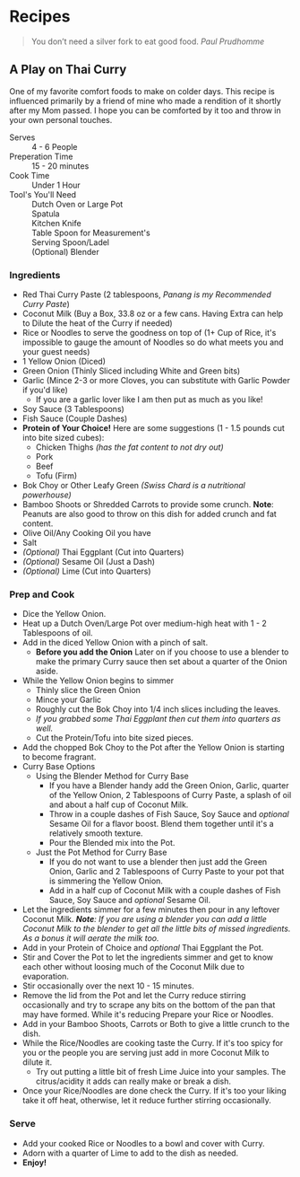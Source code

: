 # Recipes
> You don’t need a silver fork to eat good food. _Paul Prudhomme_

## A Play on Thai Curry

One of my favorite comfort foods to make on colder days. This recipe is influenced primarily by a friend of mine who made a rendition of it shortly after my Mom passed. I hope you can be comforted by it too and throw in your own personal touches.

<dl>
<dt>Serves</dt>
<dd>4 - 6 People</dd>
<dt>Preperation Time</dt>
<dd>15 - 20 minutes</dd>
<dt>Cook Time</dt>
<dd>Under 1 Hour</dd>
<dt>Tool's You'll Need</dt>
<dd>Dutch Oven or Large Pot</dd>
<dd>Spatula</dd>
<dd>Kitchen Knife</dd>
<dd>Table Spoon for Measurement's</dd>
<dd>Serving Spoon/Ladel</dd>
<dd>(Optional) Blender</dd>
</dl>

### Ingredients
- Red Thai Curry Paste (2 tablespoons, _Panang is my Recommended Curry Paste_)
- Coconut Milk (Buy a Box, 33.8 oz or a few cans. Having Extra can help to Dilute the heat of the Curry if needed)
- Rice or Noodles to serve the goodness on top of (1+ Cup of Rice, it's impossible to gauge the amount of Noodles so do what meets you and your guest needs)
- 1 Yellow Onion (Diced)
- Green Onion (Thinly Sliced including White and Green bits)
- Garlic (Mince 2-3 or more Cloves, you can substitute with Garlic Powder if you'd like)
  - If you are a garlic lover like I am then put as much as you like!
- Soy Sauce (3 Tablespoons)
- Fish Sauce (Couple Dashes)
- **Protein of Your Choice!** Here are some suggestions (1 - 1.5 pounds cut into bite sized cubes):
  - Chicken Thighs _(has the fat content to not dry out)_
  - Pork
  - Beef
  - Tofu (Firm)
- Bok Choy or Other Leafy Green _(Swiss Chard is a nutritional powerhouse)_
- Bamboo Shoots or Shredded Carrots to provide some crunch. **Note**: Peanuts are also good to throw on this dish for added crunch and fat content.
- Olive Oil/Any Cooking Oil you have
- Salt
- _(Optional)_ Thai Eggplant (Cut into Quarters)
- _(Optional)_ Sesame Oil (Just a Dash)
- _(Optional)_ Lime (Cut into Quarters)

### Prep and Cook
- Dice the Yellow Onion.
- Heat up a Dutch Oven/Large Pot over medium-high heat with 1 - 2 Tablespoons of oil.
- Add in the diced Yellow Onion with a pinch of salt.
  - **Before you add the Onion** Later on if you choose to use a blender to make the primary Curry sauce then set about a quarter of the Onion aside.
- While the Yellow Onion begins to simmer
  - Thinly slice the Green Onion
  - Mince your Garlic
  - Roughly cut the Bok Choy into 1/4 inch slices including the leaves.
  - _If you grabbed some Thai Eggplant then cut them into quarters as well._
  - Cut the Protein/Tofu into bite sized pieces.
- Add the chopped Bok Choy to the Pot after the Yellow Onion is starting to become fragrant.
- Curry Base Options
  - Using the Blender Method for Curry Base
    - If you have a Blender handy add the Green Onion, Garlic, quarter of the Yellow Onion, 2 Tablespoons of Curry Paste, a splash of oil and about a half cup of Coconut Milk.
    - Throw in a couple dashes of Fish Sauce, Soy Sauce and _optional_ Sesame Oil for a flavor boost. Blend them together until it's a relatively smooth texture.
    - Pour the Blended mix into the Pot.
  - Just the Pot Method for Curry Base
    - If you do not want to use a blender then just add the Green Onion, Garlic and 2 Tablespoons of Curry Paste to your pot that is simmering the Yellow Onion.
    - Add in a half cup of Coconut Milk with a couple dashes of Fish Sauce, Soy Sauce and _optional_ Sesame Oil.
- Let the ingredients simmer for a few minutes then pour in any leftover Coconut Milk. _**Note**: If you are using a blender you can add a little Coconut Milk to the blender to get all the little bits of missed ingredients. As a bonus it will aerate the milk too._
- Add in your Protein of Choice and _optional_ Thai Eggplant the Pot.
- Stir and Cover the Pot to let the ingredients simmer and get to know each other without loosing much of the Coconut Milk due to evaporation.
- Stir occasionally over the next 10 - 15 minutes.
- Remove the lid from the Pot and let the Curry reduce stirring occasionally and try to scrape any bits on the bottom of the pan that may have formed. While it's reducing Prepare your Rice or Noodles.
- Add in your Bamboo Shoots, Carrots or Both to give a little crunch to the dish.
- While the Rice/Noodles are cooking taste the Curry. If it's too spicy for you or the people you are serving just add in more Coconut Milk to dilute it.
  - Try out putting a little bit of fresh Lime Juice into your samples. The citrus/acidity it adds can really make or break a dish.
- Once your Rice/Noodles are done check the Curry. If it's too your liking take it off heat, otherwise, let it reduce further stirring occasionally.

### Serve
- Add your cooked Rice or Noodles to a bowl and cover with Curry.
- Adorn with a quarter of Lime to add to the dish as needed.
- **Enjoy!**
